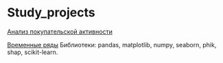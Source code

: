 # Study_projects

[Анализ покупательской активности](https://github.com/Daria-Zhukova/Study_projects/tree/main/analysis_of_consumer_activity)


[Временные ряды](https://github.com/Daria-Zhukova/Study_projects/tree/main/time_series)
Библиотеки: pandas, matplotlib, numpy, seaborn, phik, shap, scikit-learn.
